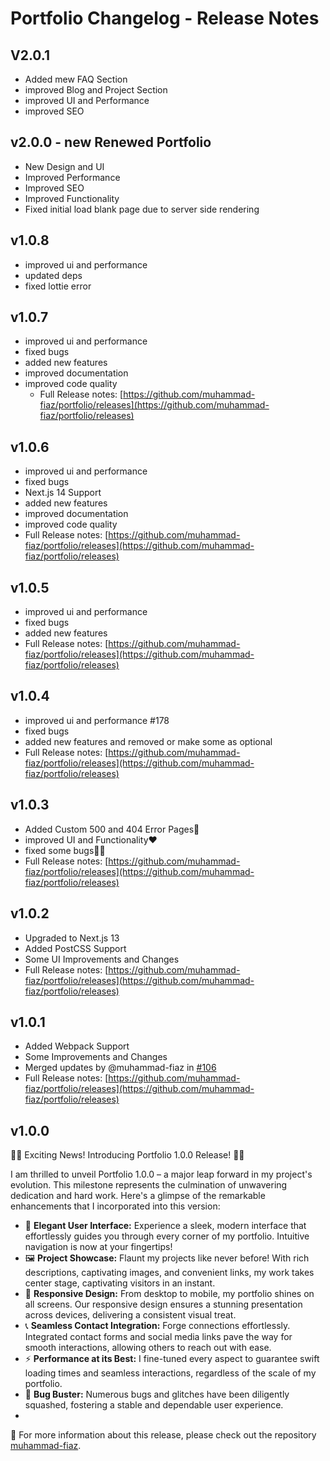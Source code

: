 # Portfolio Changelog - Release Notes

## V2.0.1
- Added mew FAQ Section
- improved Blog and Project Section
- improved UI and Performance
- improved SEO

## v2.0.0 - new Renewed Portfolio
- New Design and UI
- Improved Performance
- Improved SEO
- Improved Functionality
- Fixed initial load blank page due to server side rendering


## v1.0.8
- improved ui and performance
- updated deps
- fixed lottie error

## v1.0.7

- improved ui and performance
- fixed bugs
- added new features
- improved documentation
- improved code quality
  - Full Release notes: [https://github.com/muhammad-fiaz/portfolio/releases](https://github.com/muhammad-fiaz/portfolio/releases)
## v1.0.6

- improved ui and performance
- fixed bugs
- Next.js 14 Support
- added new features
- improved documentation
- improved code quality
- Full Release notes: [https://github.com/muhammad-fiaz/portfolio/releases](https://github.com/muhammad-fiaz/portfolio/releases)

## v1.0.5 

- improved ui and performance 
- fixed bugs
- added new features
- Full Release notes: [https://github.com/muhammad-fiaz/portfolio/releases](https://github.com/muhammad-fiaz/portfolio/releases)

## v1.0.4

- improved ui and performance #178
- fixed bugs
- added new features and removed or make some as optional
- Full Release notes: [https://github.com/muhammad-fiaz/portfolio/releases](https://github.com/muhammad-fiaz/portfolio/releases)

## v1.0.3
- Added Custom 500 and 404 Error Pages👻
- improved UI and Functionality❤️
- fixed some bugs✌🏻
- Full Release notes: [https://github.com/muhammad-fiaz/portfolio/releases](https://github.com/muhammad-fiaz/portfolio/releases)

## v1.0.2
- Upgraded to Next.js 13
- Added PostCSS Support
- Some UI Improvements and Changes
- Full Release notes: [https://github.com/muhammad-fiaz/portfolio/releases](https://github.com/muhammad-fiaz/portfolio/releases)

## v1.0.1

- Added Webpack Support
- Some Improvements and Changes
- Merged updates by @muhammad-fiaz in [#106](https://github.com/muhammad-fiaz/portfolio/pull/106)
- Full Release notes: [https://github.com/muhammad-fiaz/portfolio/releases](https://github.com/muhammad-fiaz/portfolio/releases)

## v1.0.0

🚀🎉 Exciting News! Introducing Portfolio 1.0.0 Release! 🎉🚀

I am thrilled to unveil Portfolio 1.0.0 – a major leap forward in my project's evolution. This milestone represents the culmination of unwavering dedication and hard work. Here's a glimpse of the remarkable enhancements that I incorporated into this version:

- 🌟 **Elegant User Interface:** Experience a sleek, modern interface that effortlessly guides you through every corner of my portfolio. Intuitive navigation is now at your fingertips!
- 🖼️ **Project Showcase:** Flaunt my projects like never before! With rich descriptions, captivating images, and convenient links, my work takes center stage, captivating visitors in an instant.
- 📱 **Responsive Design:** From desktop to mobile, my portfolio shines on all screens. Our responsive design ensures a stunning presentation across devices, delivering a consistent visual treat.
- 📞 **Seamless Contact Integration:** Forge connections effortlessly. Integrated contact forms and social media links pave the way for smooth interactions, allowing others to reach out with ease.
- ⚡ **Performance at its Best:** I fine-tuned every aspect to guarantee swift loading times and seamless interactions, regardless of the scale of my portfolio.
- 🐞 **Bug Buster:** Numerous bugs and glitches have been diligently squashed, fostering a stable and dependable user experience.
- 
👻 For more information about this release, please check out the repository [muhammad-fiaz](https://github.com/muhammad-fiaz/portfolio).



